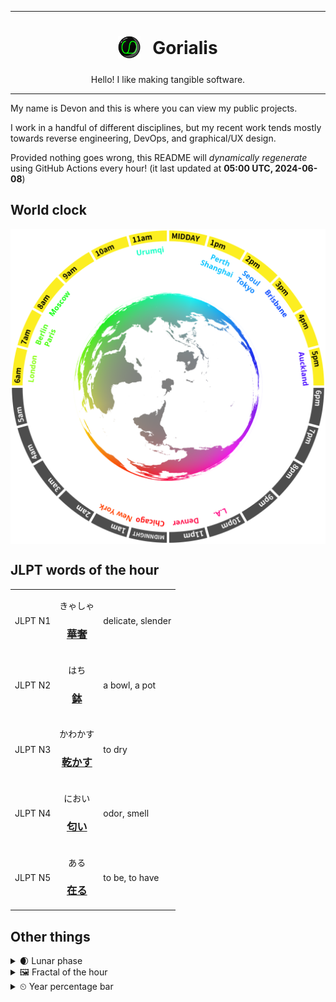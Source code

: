 ***

<h1 align="center">
<sub>
    <img src="readme/resources/avatar.png" height="36">
</sub>
&nbsp;
Gorialis
</h1>
<p align="center">
Hello! I like making tangible software.
</p>

***

My name is Devon and this is where you can view my public projects.

I work in a handful of different disciplines, but my recent work tends mostly towards reverse engineering, DevOps, and graphical/UX design.

Provided nothing goes wrong, this README will *dynamically regenerate* using GitHub Actions every hour! (it last updated at **05:00 UTC, 2024-06-08**)

<h2>World clock</h2>
<div align="center">
<img align="center" src="generated/now.png" width="512">
</div>

<h2>JLPT words of the hour</h2>
<table align="center">
    <tr>
        <td>JLPT N1</td>
        <td>
            <p align="center">きゃしゃ</p>
            <h3 align="center"><b><a href="https://jisho.org/search/%E8%8F%AF%E5%A5%A2">華奢</a></b></h3>
        </td>
        <td>
            <p>delicate,<wbr> slender</p>
        </td>
    </tr>
    <tr>
        <td>JLPT N2</td>
        <td>
            <p align="center">はち</p>
            <h3 align="center"><b><a href="https://jisho.org/search/%E9%89%A2">鉢</a></b></h3>
        </td>
        <td>
            <p>a bowl,<wbr> a pot</p>
        </td>
    </tr>
    <tr>
        <td>JLPT N3</td>
        <td>
            <p align="center">かわかす</p>
            <h3 align="center"><b><a href="https://jisho.org/search/%E4%B9%BE%E3%81%8B%E3%81%99">乾かす</a></b></h3>
        </td>
        <td>
            <p>to dry</p>
        </td>
    </tr>
    <tr>
        <td>JLPT N4</td>
        <td>
            <p align="center">におい</p>
            <h3 align="center"><b><a href="https://jisho.org/search/%E5%8C%82%E3%81%84">匂い</a></b></h3>
        </td>
        <td>
            <p>odor,<wbr> smell</p>
        </td>
    </tr>
    <tr>
        <td>JLPT N5</td>
        <td>
            <p align="center">ある</p>
            <h3 align="center"><b><a href="https://jisho.org/search/%E5%9C%A8%E3%82%8B">在る</a></b></h3>
        </td>
        <td>
            <p>to be,<wbr> to have</p>
        </td>
    </tr>
</table>

<h2>Other things</h2>
<details>
<summary>🌒 Lunar phase</summary>

The moon is approximately 7.85% through its phase (Waxing Crescent).

</details>
<details>
<summary>&#x1f5bc; Fractal of the hour</summary>

> <img src="generated/fractal.png" width="512">

</details>
<details>
<summary>&#x23f2; Year percentage bar</summary>
<pre><code>2024 [████████▁▁▁▁▁▁▁▁▁▁▁▁] 43.50%</code></pre>
</details>
